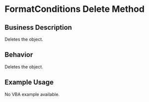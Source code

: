# FormatConditions Delete Method

## Business Description
Deletes the object.

## Behavior
Deletes the object.

## Example Usage
No VBA example available.